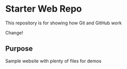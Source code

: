 # Starter Web Repo

This repository is for showing how Git and GitHub work

Change!

## Purpose

Sample website with plenty of files for demos